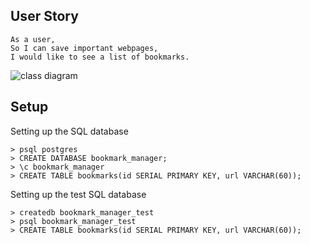 ## User Story

```
As a user,
So I can save important webpages,
I would like to see a list of bookmarks.
```
![class diagram](./images/class_diagram.png)

## Setup

Setting up the SQL database

```
> psql postgres
> CREATE DATABASE bookmark_manager;
> \c bookmark_manager
> CREATE TABLE bookmarks(id SERIAL PRIMARY KEY, url VARCHAR(60));
```

Setting up the test SQL database
```
> createdb bookmark_manager_test
> psql bookmark_manager_test
> CREATE TABLE bookmarks(id SERIAL PRIMARY KEY, url VARCHAR(60));
```
